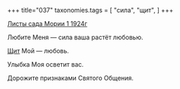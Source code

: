 +++
title="037"
taxonomies.tags = [
 "сила",
 "щит",
]
+++

[Листы сада Мории 1 1924г](/agni/1924)

Любите Меня — сила ваша растёт любовью.   

[Щит](/tags/щит) Мой — любовь.   

Улыбка Моя осветит вас.   

Дорожите признаками Святого Общения.   

